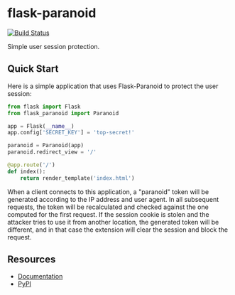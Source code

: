 flask-paranoid
==============

[![Build Status](https://travis-ci.org/miguelgrinberg/flask-paranoid.svg?branch=master)](https://travis-ci.org/miguelgrinberg/flask-paranoid)

Simple user session protection.

Quick Start
-----------

Here is a simple application that uses Flask-Paranoid to protect the user session:

```python
from flask import Flask
from flask_paranoid import Paranoid

app = Flask(__name__)
app.config['SECRET_KEY'] = 'top-secret!'

paranoid = Paranoid(app)
paranoid.redirect_view = '/'

@app.route('/')
def index():
    return render_template('index.html')
```

When a client connects to this application, a "paranoid" token will be
generated according to the IP address and user agent. In all subsequent
requests, the token will be recalculated and checked against the one computed
for the first request. If the session cookie is stolen and the attacker tries
to use it from another location, the generated token will be different, and in
that case the extension will clear the session and block the request.

Resources
---------

- [Documentation](http://pythonhosted.org/flask-paranoid)
- [PyPI](https://pypi.python.org/pypi/flask-paranoid)
